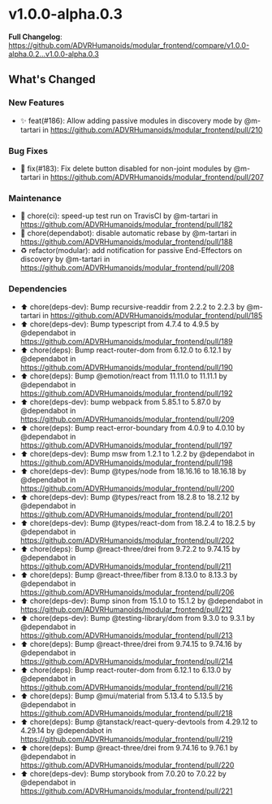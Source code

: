 # v1.0.0-alpha.0.3
**Full Changelog**: https://github.com/ADVRHumanoids/modular_frontend/compare/v1.0.0-alpha.0.2...v1.0.0-alpha.0.3
## What's Changed
### New Features
* ✨ feat(#186): Allow adding passive modules in discovery mode by @m-tartari in https://github.com/ADVRHumanoids/modular_frontend/pull/210
### Bug Fixes
* 🐛 fix(#183): Fix delete button disabled for non-joint modules by @m-tartari in https://github.com/ADVRHumanoids/modular_frontend/pull/207
### Maintenance
* 👷 chore(ci): speed-up test run on TravisCI by @m-tartari in https://github.com/ADVRHumanoids/modular_frontend/pull/182
* 👷 chore(dependabot): disable automatic rebase by @m-tartari in https://github.com/ADVRHumanoids/modular_frontend/pull/188
* ♻️ refactor(modular): add notification for passive End-Effectors on discovery by @m-tartari in https://github.com/ADVRHumanoids/modular_frontend/pull/208
### Dependencies
* ⬆️ chore(deps-dev): Bump recursive-readdir from 2.2.2 to 2.2.3 by @m-tartari in https://github.com/ADVRHumanoids/modular_frontend/pull/185
* ⬆️ chore(deps-dev): Bump typescript from 4.7.4 to 4.9.5 by @dependabot in https://github.com/ADVRHumanoids/modular_frontend/pull/189
* ⬆️ chore(deps): Bump react-router-dom from 6.12.0 to 6.12.1 by @dependabot in https://github.com/ADVRHumanoids/modular_frontend/pull/190
* ⬆️ chore(deps): Bump @emotion/react from 11.11.0 to 11.11.1 by @dependabot in https://github.com/ADVRHumanoids/modular_frontend/pull/192
* ⬆️ chore(deps-dev): bump webpack from 5.85.1 to 5.87.0 by @dependabot in https://github.com/ADVRHumanoids/modular_frontend/pull/209
* ⬆️ chore(deps): Bump react-error-boundary from 4.0.9 to 4.0.10 by @dependabot in https://github.com/ADVRHumanoids/modular_frontend/pull/197
* ⬆️ chore(deps-dev): Bump msw from 1.2.1 to 1.2.2 by @dependabot in https://github.com/ADVRHumanoids/modular_frontend/pull/198
* ⬆️ chore(deps-dev): Bump @types/node from 18.16.16 to 18.16.18 by @dependabot in https://github.com/ADVRHumanoids/modular_frontend/pull/200
* ⬆️ chore(deps-dev): Bump @types/react from 18.2.8 to 18.2.12 by @dependabot in https://github.com/ADVRHumanoids/modular_frontend/pull/201
* ⬆️ chore(deps-dev): Bump @types/react-dom from 18.2.4 to 18.2.5 by @dependabot in https://github.com/ADVRHumanoids/modular_frontend/pull/202
* ⬆️ chore(deps): Bump @react-three/drei from 9.72.2 to 9.74.15 by @dependabot in https://github.com/ADVRHumanoids/modular_frontend/pull/211
* ⬆️ chore(deps): Bump @react-three/fiber from 8.13.0 to 8.13.3 by @dependabot in https://github.com/ADVRHumanoids/modular_frontend/pull/206
* ⬆️ chore(deps-dev): Bump sinon from 15.1.0 to 15.1.2 by @dependabot in https://github.com/ADVRHumanoids/modular_frontend/pull/212
* ⬆️ chore(deps-dev): Bump @testing-library/dom from 9.3.0 to 9.3.1 by @dependabot in https://github.com/ADVRHumanoids/modular_frontend/pull/213
* ⬆️ chore(deps): Bump @react-three/drei from 9.74.15 to 9.74.16 by @dependabot in https://github.com/ADVRHumanoids/modular_frontend/pull/214
* ⬆️ chore(deps): Bump react-router-dom from 6.12.1 to 6.13.0 by @dependabot in https://github.com/ADVRHumanoids/modular_frontend/pull/216
* ⬆️ chore(deps): Bump @mui/material from 5.13.4 to 5.13.5 by @dependabot in https://github.com/ADVRHumanoids/modular_frontend/pull/218
* ⬆️ chore(deps): Bump @tanstack/react-query-devtools from 4.29.12 to 4.29.14 by @dependabot in https://github.com/ADVRHumanoids/modular_frontend/pull/219
* ⬆️ chore(deps): Bump @react-three/drei from 9.74.16 to 9.76.1 by @dependabot in https://github.com/ADVRHumanoids/modular_frontend/pull/220
* ⬆️ chore(deps-dev): Bump storybook from 7.0.20 to 7.0.22 by @dependabot in https://github.com/ADVRHumanoids/modular_frontend/pull/221
